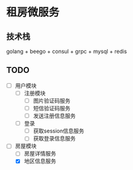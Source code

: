 # 租房微服务

## 技术栈
golang + beego + consul + grpc + mysql + redis

## TODO
- [ ] 用户模块
    - [ ] 注册模块
        - [ ] 图片验证码服务
        - [ ] 短信验证码服务
        - [ ] 发送注册信息服务
    - [ ] 登录
        - [ ] 获取session信息服务
        - [ ] 获取登录信息服务
- [ ] 房屋模块
    - [ ] 房屋详情服务
    - [x] 地区信息服务